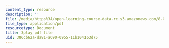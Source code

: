 ```yaml
---
content_type: resource
description: ''
file: /media/https%3A/open-learning-course-data-rc.s3.amazonaws.com/8-01sc-classical-mechanics-fall-2016/386cb62ada81a690095511b104163d75_QCA3zOe2xdA.pdf
file_type: application/pdf
resourcetype: Document
title: 3play pdf file
uid: 386cb62a-da81-a690-0955-11b104163d75
---
```

